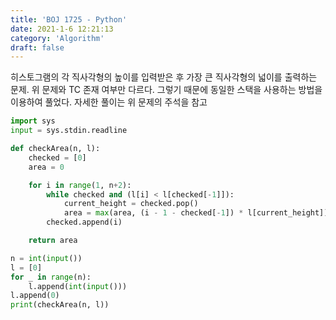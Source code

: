 ```yaml
---
title: 'BOJ 1725 - Python'
date: 2021-1-6 12:21:13
category: 'Algorithm'
draft: false
---
```

히스토그램의 각 직사각형의 높이를 입력받은 후 가장 큰 직사각형의 넓이를 출력하는 문제. 위 문제와 TC 존재 여부만 다르다. 그렇기 때문에 동일한 스택을 사용하는 방법을 이용하여 풀었다. 자세한 풀이는 위 문제의 주석을 참고
```python
import sys
input = sys.stdin.readline

def checkArea(n, l):
    checked = [0]
    area = 0

    for i in range(1, n+2):
        while checked and (l[i] < l[checked[-1]]):
            current_height = checked.pop()
            area = max(area, (i - 1 - checked[-1]) * l[current_height])
        checked.append(i)

    return area

n = int(input())
l = [0]
for _ in range(n):
    l.append(int(input()))
l.append(0)
print(checkArea(n, l))

```